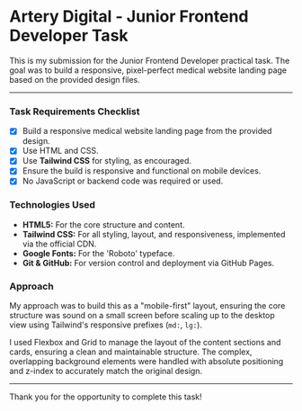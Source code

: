 # Artery Digital - Junior Frontend Developer Task

This is my submission for the Junior Frontend Developer practical task. The goal was to build a responsive, pixel-perfect medical website landing page based on the provided design files.

---

### Task Requirements Checklist

- [x] Build a responsive medical website landing page from the provided design.
- [x] Use HTML and CSS.
- [x] Use **Tailwind CSS** for styling, as encouraged.
- [x] Ensure the build is responsive and functional on mobile devices.
- [x] No JavaScript or backend code was required or used.

### Technologies Used

- **HTML5:** For the core structure and content.
- **Tailwind CSS:** For all styling, layout, and responsiveness, implemented via the official CDN.
- **Google Fonts:** For the 'Roboto' typeface.
- **Git & GitHub:** For version control and deployment via GitHub Pages.

### Approach

My approach was to build this as a "mobile-first" layout, ensuring the core structure was sound on a small screen before scaling up to the desktop view using Tailwind's responsive prefixes (`md:`, `lg:`).

I used Flexbox and Grid to manage the layout of the content sections and cards, ensuring a clean and maintainable structure. The complex, overlapping background elements were handled with absolute positioning and z-index to accurately match the original design.

---

Thank you for the opportunity to complete this task!
